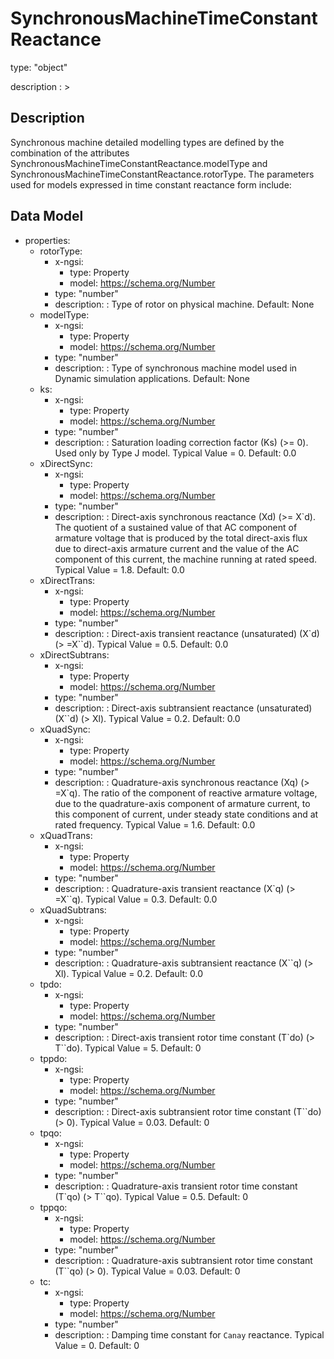 # SynchronousMachineTimeConstantReactance
type: "object"
description : >
## Description
Synchronous machine detailed modelling types are defined by the combination of the attributes SynchronousMachineTimeConstantReactance.modelType and SynchronousMachineTimeConstantReactance.rotorType.     The parameters used for models expressed in time constant reactance form include:

## Data Model
  - properties:
    - rotorType:
      - x-ngsi:
        - type: Property
        - model: https://schema.org/Number
      - type: "number"
      - description: : Type of rotor on physical machine. Default: None
    - modelType:
      - x-ngsi:
        - type: Property
        - model: https://schema.org/Number
      - type: "number"
      - description: : Type of synchronous machine model used in Dynamic simulation applications. Default: None
    - ks:
      - x-ngsi:
        - type: Property
        - model: https://schema.org/Number
      - type: "number"
      - description: : Saturation loading correction factor (Ks) (>= 0).  Used only by Type J model.  Typical Value = 0. Default: 0.0
    - xDirectSync:
      - x-ngsi:
        - type: Property
        - model: https://schema.org/Number
      - type: "number"
      - description: : Direct-axis synchronous reactance (Xd) (>= X`d). The quotient of a sustained value of that AC component of armature voltage that is produced by the total direct-axis flux due to direct-axis armature current and the value of the AC component of this current, the machine running at rated speed. Typical Value = 1.8. Default: 0.0
    - xDirectTrans:
      - x-ngsi:
        - type: Property
        - model: https://schema.org/Number
      - type: "number"
      - description: : Direct-axis transient reactance (unsaturated) (X`d) (> =X``d).  Typical Value = 0.5. Default: 0.0
    - xDirectSubtrans:
      - x-ngsi:
        - type: Property
        - model: https://schema.org/Number
      - type: "number"
      - description: : Direct-axis subtransient reactance (unsaturated) (X``d) (> Xl).  Typical Value = 0.2. Default: 0.0
    - xQuadSync:
      - x-ngsi:
        - type: Property
        - model: https://schema.org/Number
      - type: "number"
      - description: : Quadrature-axis synchronous reactance (Xq) (> =X`q). The ratio of the component of reactive armature voltage, due to the quadrature-axis component of armature current, to this component of current, under steady state conditions and at rated frequency.  Typical Value = 1.6. Default: 0.0
    - xQuadTrans:
      - x-ngsi:
        - type: Property
        - model: https://schema.org/Number
      - type: "number"
      - description: : Quadrature-axis transient reactance (X`q) (> =X``q).  Typical Value = 0.3. Default: 0.0
    - xQuadSubtrans:
      - x-ngsi:
        - type: Property
        - model: https://schema.org/Number
      - type: "number"
      - description: : Quadrature-axis subtransient reactance (X``q) (> Xl).  Typical Value = 0.2. Default: 0.0
    - tpdo:
      - x-ngsi:
        - type: Property
        - model: https://schema.org/Number
      - type: "number"
      - description: : Direct-axis transient rotor time constant (T`do) (> T``do).  Typical Value = 5. Default: 0
    - tppdo:
      - x-ngsi:
        - type: Property
        - model: https://schema.org/Number
      - type: "number"
      - description: : Direct-axis subtransient rotor time constant (T``do) (> 0).  Typical Value = 0.03. Default: 0
    - tpqo:
      - x-ngsi:
        - type: Property
        - model: https://schema.org/Number
      - type: "number"
      - description: : Quadrature-axis transient rotor time constant (T`qo) (> T``qo). Typical Value = 0.5. Default: 0
    - tppqo:
      - x-ngsi:
        - type: Property
        - model: https://schema.org/Number
      - type: "number"
      - description: : Quadrature-axis subtransient rotor time constant (T``qo) (> 0). Typical Value = 0.03. Default: 0
    - tc:
      - x-ngsi:
        - type: Property
        - model: https://schema.org/Number
      - type: "number"
      - description: : Damping time constant for `Canay` reactance.  Typical Value = 0. Default: 0
